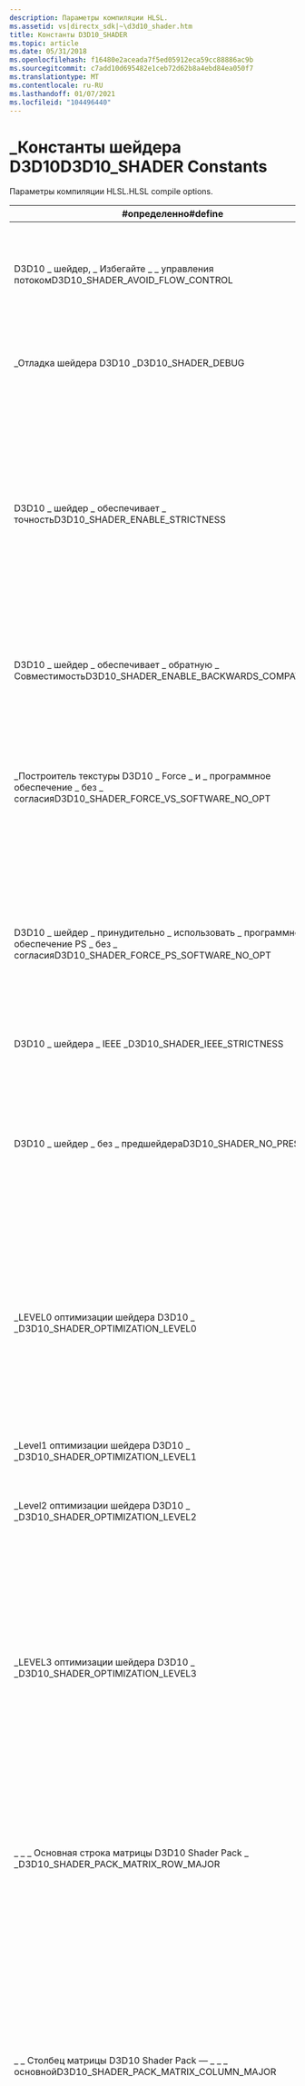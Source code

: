 ```yaml
---
description: Параметры компиляции HLSL.
ms.assetid: vs|directx_sdk|~\d3d10_shader.htm
title: Константы D3D10_SHADER
ms.topic: article
ms.date: 05/31/2018
ms.openlocfilehash: f16480e2aceada7f5ed05912eca59cc88886ac9b
ms.sourcegitcommit: c7add10d695482e1ceb72d62b8a4ebd84ea050f7
ms.translationtype: MT
ms.contentlocale: ru-RU
ms.lasthandoff: 01/07/2021
ms.locfileid: "104496440"
---
```

# <a name="d3d10_shader-constants"></a><span data-ttu-id="bdbb4-103">\_Константы шейдера D3D10</span><span class="sxs-lookup"><span data-stu-id="bdbb4-103">D3D10\_SHADER Constants</span></span>

<span data-ttu-id="bdbb4-104">Параметры компиляции HLSL.</span><span class="sxs-lookup"><span data-stu-id="bdbb4-104">HLSL compile options.</span></span>



| <span data-ttu-id="bdbb4-105">\#определенно</span><span class="sxs-lookup"><span data-stu-id="bdbb4-105">\#define</span></span>                                        | <span data-ttu-id="bdbb4-106">Описание</span><span class="sxs-lookup"><span data-stu-id="bdbb4-106">Description</span></span>                                                                                                                                                                                                                                    |
|-------------------------------------------------|------------------------------------------------------------------------------------------------------------------------------------------------------------------------------------------------------------------------------------------------|
| <span data-ttu-id="bdbb4-107">D3D10 \_ шейдер, \_ Избегайте \_ \_ управления потоком</span><span class="sxs-lookup"><span data-stu-id="bdbb4-107">D3D10\_SHADER\_AVOID\_FLOW\_CONTROL</span></span>             | <span data-ttu-id="bdbb4-108">Сообщите компилятору, что не разрешать управление потоком (если это возможно).</span><span class="sxs-lookup"><span data-stu-id="bdbb4-108">Tell compiler to not allow flow-control (when possible).</span></span>                                                                                                                                                                                       |
| <span data-ttu-id="bdbb4-109">\_Отладка шейдера D3D10 \_</span><span class="sxs-lookup"><span data-stu-id="bdbb4-109">D3D10\_SHADER\_DEBUG</span></span>                            | <span data-ttu-id="bdbb4-110">Вставка сведений о файле или строке/типе или символе отладки.</span><span class="sxs-lookup"><span data-stu-id="bdbb4-110">Insert debug file/line/type/symbol information.</span></span>                                                                                                                                                                                                |
| <span data-ttu-id="bdbb4-111">D3D10 \_ шейдер \_ обеспечивает \_ точность</span><span class="sxs-lookup"><span data-stu-id="bdbb4-111">D3D10\_SHADER\_ENABLE\_STRICTNESS</span></span>               | <span data-ttu-id="bdbb4-112">По умолчанию компилятор HLSL отключает жесткость в устаревшем синтаксисе.</span><span class="sxs-lookup"><span data-stu-id="bdbb4-112">By default, the HLSL compiler disables strictness on deprecated syntax.</span></span> <span data-ttu-id="bdbb4-113">Задание этого флага обеспечивает точность, что может привести к невозможности использования устаревшего синтаксиса.</span><span class="sxs-lookup"><span data-stu-id="bdbb4-113">Specifying this flag enables strictness which may not allow for legacy syntax.</span></span>                                                                                         |
| <span data-ttu-id="bdbb4-114">D3D10 \_ шейдер \_ обеспечивает \_ обратную \_ Совместимость</span><span class="sxs-lookup"><span data-stu-id="bdbb4-114">D3D10\_SHADER\_ENABLE\_BACKWARDS\_COMPATIBILITY</span></span> | <span data-ttu-id="bdbb4-115">Это позволяет более старым шейдерам компилироваться до 4 \_ 0 целевых объектов.</span><span class="sxs-lookup"><span data-stu-id="bdbb4-115">This enables older shaders to compile to 4\_0 targets.</span></span>                                                                                                                                                                                         |
| <span data-ttu-id="bdbb4-116">\_Построитель текстуры D3D10 \_ Force \_ и \_ программное обеспечение \_ без \_ согласия</span><span class="sxs-lookup"><span data-stu-id="bdbb4-116">D3D10\_SHADER\_FORCE\_VS\_SOFTWARE\_NO\_OPT</span></span>     | <span data-ttu-id="bdbb4-117">Скомпилируйте шейдер вершин для следующего более высокого профиля шейдера.</span><span class="sxs-lookup"><span data-stu-id="bdbb4-117">Compile a vertex shader for the next highest shader profile.</span></span> <span data-ttu-id="bdbb4-118">Этот параметр включает отладку (и оптимизацию).</span><span class="sxs-lookup"><span data-stu-id="bdbb4-118">This option turns debugging on (and optimizations off).</span></span>                                                                                                                           |
| <span data-ttu-id="bdbb4-119">D3D10 \_ шейдер \_ принудительно \_ использовать \_ программное обеспечение PS \_ без \_ согласия</span><span class="sxs-lookup"><span data-stu-id="bdbb4-119">D3D10\_SHADER\_FORCE\_PS\_SOFTWARE\_NO\_OPT</span></span>     | <span data-ttu-id="bdbb4-120">Скомпилируйте построитель текстуры для следующего более высокого профиля шейдера.</span><span class="sxs-lookup"><span data-stu-id="bdbb4-120">Compile a pixel shader for the next highest shader profile.</span></span> <span data-ttu-id="bdbb4-121">Этот параметр включает отладку (и оптимизацию).</span><span class="sxs-lookup"><span data-stu-id="bdbb4-121">This option turns debugging on (and optimizations off).</span></span>                                                                                                                            |
| <span data-ttu-id="bdbb4-122">D3D10 \_ шейдера \_ IEEE \_</span><span class="sxs-lookup"><span data-stu-id="bdbb4-122">D3D10\_SHADER\_IEEE\_STRICTNESS</span></span>                 | <span data-ttu-id="bdbb4-123">Обеспечивает точность IEEE.</span><span class="sxs-lookup"><span data-stu-id="bdbb4-123">Enables IEEE strictness.</span></span>                                                                                                                                                                                                                       |
| <span data-ttu-id="bdbb4-124">D3D10 \_ шейдер \_ без \_ предшейдера</span><span class="sxs-lookup"><span data-stu-id="bdbb4-124">D3D10\_SHADER\_NO\_PRESHADER</span></span>                    | <span data-ttu-id="bdbb4-125">Отключает предшейдеры.</span><span class="sxs-lookup"><span data-stu-id="bdbb4-125">Disables Preshaders.</span></span> <span data-ttu-id="bdbb4-126">Использование этого флага приведет к тому, что компилятор не выберет статическое выражение для вычисления.</span><span class="sxs-lookup"><span data-stu-id="bdbb4-126">Using this flag will cause the compiler to not pull out static expression for evaluation.</span></span>                                                                                                                                 |
| <span data-ttu-id="bdbb4-127">\_LEVEL0 оптимизации шейдера D3D10 \_ \_</span><span class="sxs-lookup"><span data-stu-id="bdbb4-127">D3D10\_SHADER\_OPTIMIZATION\_LEVEL0</span></span>             | <span data-ttu-id="bdbb4-128">Минимальный уровень оптимизации.</span><span class="sxs-lookup"><span data-stu-id="bdbb4-128">Lowest optimization level.</span></span> <span data-ttu-id="bdbb4-129">Может создать более медленный код, но сделает это быстрее.</span><span class="sxs-lookup"><span data-stu-id="bdbb4-129">May produce slower code but will do so more quickly.</span></span> <span data-ttu-id="bdbb4-130">Это может быть полезно в цикле разработки высокоитеративного шейдера.</span><span class="sxs-lookup"><span data-stu-id="bdbb4-130">This may be useful in a highly iterative shader development cycle.</span></span>                                                                                             |
| <span data-ttu-id="bdbb4-131">\_Level1 оптимизации шейдера D3D10 \_ \_</span><span class="sxs-lookup"><span data-stu-id="bdbb4-131">D3D10\_SHADER\_OPTIMIZATION\_LEVEL1</span></span>             | <span data-ttu-id="bdbb4-132">Второй самый низкий уровень оптимизации.</span><span class="sxs-lookup"><span data-stu-id="bdbb4-132">Second lowest optimization level.</span></span>                                                                                                                                                                                                              |
| <span data-ttu-id="bdbb4-133">\_Level2 оптимизации шейдера D3D10 \_ \_</span><span class="sxs-lookup"><span data-stu-id="bdbb4-133">D3D10\_SHADER\_OPTIMIZATION\_LEVEL2</span></span>             | <span data-ttu-id="bdbb4-134">Второй высший уровень оптимизации.</span><span class="sxs-lookup"><span data-stu-id="bdbb4-134">Second highest optimization level.</span></span>                                                                                                                                                                                                             |
| <span data-ttu-id="bdbb4-135">\_LEVEL3 оптимизации шейдера D3D10 \_ \_</span><span class="sxs-lookup"><span data-stu-id="bdbb4-135">D3D10\_SHADER\_OPTIMIZATION\_LEVEL3</span></span>             | <span data-ttu-id="bdbb4-136">Наивысший уровень оптимизации.</span><span class="sxs-lookup"><span data-stu-id="bdbb4-136">Highest optimization level.</span></span> <span data-ttu-id="bdbb4-137">Выдаст лучшие возможности кода, но это может занять значительно больше времени.</span><span class="sxs-lookup"><span data-stu-id="bdbb4-137">Will produce best possible code but may take significantly longer to do so.</span></span> <span data-ttu-id="bdbb4-138">Это будет полезно для финальных сборок приложения, где производительность является наиболее важным фактором.</span><span class="sxs-lookup"><span data-stu-id="bdbb4-138">This will be useful for final builds of an application where performance is the most important factor.</span></span>                                 |
| <span data-ttu-id="bdbb4-139">\_ \_ \_ Основная строка матрицы D3D10 Shader Pack \_ \_</span><span class="sxs-lookup"><span data-stu-id="bdbb4-139">D3D10\_SHADER\_PACK\_MATRIX\_ROW\_MAJOR</span></span>         | <span data-ttu-id="bdbb4-140">Если явно не указано иное, матрицы будут упаковываться в построчный порядок ввода и вывода шейдера.</span><span class="sxs-lookup"><span data-stu-id="bdbb4-140">Unless explicitly specified, matrices will be packed in row-major order on input and output from the shader.</span></span>                                                                                                                                   |
| <span data-ttu-id="bdbb4-141">\_ \_ Столбец матрицы D3D10 Shader Pack — \_ \_ \_ основной</span><span class="sxs-lookup"><span data-stu-id="bdbb4-141">D3D10\_SHADER\_PACK\_MATRIX\_COLUMN\_MAJOR</span></span>      | <span data-ttu-id="bdbb4-142">Если явно не указано иное, матрицы будут упаковываться в основной порядок столбцов для входных и выходных данных шейдера.</span><span class="sxs-lookup"><span data-stu-id="bdbb4-142">Unless explicitly specified, matrices will be packed in column-major order on input and output from the shader.</span></span> <span data-ttu-id="bdbb4-143">Как правило, это более эффективно, так как позволяет выполнять умножение векторных матриц, используя серию «точечных» продуктов.</span><span class="sxs-lookup"><span data-stu-id="bdbb4-143">This is generally more efficient, since it allows vector-matrix multiplication to be performed using a series of dot-products.</span></span> |
| <span data-ttu-id="bdbb4-144">\_ \_ Частичная точность ШЕЙДЕРа D3D10 \_</span><span class="sxs-lookup"><span data-stu-id="bdbb4-144">D3D10\_SHADER\_PARTIAL\_PRECISION</span></span>               | <span data-ttu-id="bdbb4-145">Принудительно выполнять все вычисления с частичной точностью; Это может ускорить работу на определенном оборудовании.</span><span class="sxs-lookup"><span data-stu-id="bdbb4-145">Force all computations to be done with partial precision; this may run faster on some hardware.</span></span>                                                                                                                                                |
| <span data-ttu-id="bdbb4-146">\_Построитель текстуры \_ D3D10 \_ предпочитать \_ Управление потоком</span><span class="sxs-lookup"><span data-stu-id="bdbb4-146">D3D10\_SHADER\_PREFER\_FLOW\_CONTROL</span></span>            | <span data-ttu-id="bdbb4-147">Укажите компилятору использовать управление потоком (по возможности).</span><span class="sxs-lookup"><span data-stu-id="bdbb4-147">Tell compiler to use flow-control (when possible).</span></span>                                                                                                                                                                                             |
| <span data-ttu-id="bdbb4-148">\_ \_ Оптимизация пропуска ШЕЙДЕРов D3D10 \_</span><span class="sxs-lookup"><span data-stu-id="bdbb4-148">D3D10\_SHADER\_SKIP\_OPTIMIZATION</span></span>               | <span data-ttu-id="bdbb4-149">Пропустить оптимизацию во время создания кода; Обычно рекомендуется только для отладки.</span><span class="sxs-lookup"><span data-stu-id="bdbb4-149">Skip optimization during code generation; generally recommended for debug only.</span></span>                                                                                                                                                                |
| <span data-ttu-id="bdbb4-150">\_ \_ Пропустить проверку ШЕЙДЕРа \_ D3D10</span><span class="sxs-lookup"><span data-stu-id="bdbb4-150">D3D10\_SHADER\_SKIP\_VALIDATION</span></span>                 | <span data-ttu-id="bdbb4-151">Не проверяйте созданный код на соответствие известным возможностям и ограничениям.</span><span class="sxs-lookup"><span data-stu-id="bdbb4-151">Do not validate the generated code against known capabilities and constraints.</span></span> <span data-ttu-id="bdbb4-152">Используйте его только с шейдерами, которые были успешно скомпилированы в прошлом.</span><span class="sxs-lookup"><span data-stu-id="bdbb4-152">Only use this with shaders that have been successfully compiled in the past.</span></span> <span data-ttu-id="bdbb4-153">Шейдеры всегда проверяются DirectX, прежде чем они будут настроены для устройства.</span><span class="sxs-lookup"><span data-stu-id="bdbb4-153">Shaders are always validated by DirectX before they are set to the device.</span></span>         |
| <span data-ttu-id="bdbb4-154">\_Предупреждения шейдера \_ D3D10 \_ — \_ ошибки</span><span class="sxs-lookup"><span data-stu-id="bdbb4-154">D3D10\_SHADER\_WARNINGS\_ARE\_ERRORS</span></span>            | <span data-ttu-id="bdbb4-155">Сообщите компилятору HLSL, что все предупреждения должны обрабатываться как ошибки при компиляции кода шейдера.</span><span class="sxs-lookup"><span data-stu-id="bdbb4-155">Inform the HLSL compiler to treat all warnings as errors when compiling the shader code.</span></span> <span data-ttu-id="bdbb4-156">Для нового кода шейдера следует использовать этот параметр, чтобы можно было устранить все предупреждения и обеспечить минимальный возможный дефект кода.</span><span class="sxs-lookup"><span data-stu-id="bdbb4-156">For new shader code, you should use this option so you can resolve all warnings and ensure the fewest possible hard-to-find code defects.</span></span>             |



 

<span data-ttu-id="bdbb4-157">Эти константы определяются как макросы в d3d10shader. h.</span><span class="sxs-lookup"><span data-stu-id="bdbb4-157">These constants are defined as macros in d3d10shader.h.</span></span>

## <a name="related-topics"></a><span data-ttu-id="bdbb4-158">См. также</span><span class="sxs-lookup"><span data-stu-id="bdbb4-158">Related topics</span></span>

<dl> <dt>

[<span data-ttu-id="bdbb4-159">Константы шейдера</span><span class="sxs-lookup"><span data-stu-id="bdbb4-159">Shader Constants</span></span>](d3d10-graphics-reference-d3d10-shader-constants.md)
</dt> </dl>

 

 



